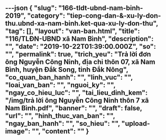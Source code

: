 ---json
{
    "slug": "166-tldt-ubnd-nam-binh-2019",
    "category": "tiep-cong-dan-&-xu-ly-don-thu.ubnd-xa-nam-binh.ket-qua-xu-ly-don-thu",
    "tag": [],
    "layout": "van-ban.html",
    "title": "116/TLĐN-UBND xã Nam Bình",
    "description": "",
    "date": "2019-10-22T01:39:00.000Z",
    "so": "",
    "permalink": true,
    "trich_yeu": "Trả lời đơn ông Nguyễn Công Ninh, địa chỉ thôn 07, xã Nam Bình, huyện Đắk Song, tỉnh Đắk Nông",
    "co_quan_ban_hanh": "",
    "linh_vuc": "",
    "loai_van_ban": "",
    "nguoi_ky": "",
    "ngay_co_hieu_luc": "",
    "tai_lieu_dinh_kem": "/img/trả lời ông Nguyễn Công Ninh thôn 7 xã Nam Bình.pdf",
    "banner": "",
    "draft": false,
    "url": "",
    "hinh_thuc_van_ban": "",
    "ngay_ban_hanh": "",
    "so_hieu": "",
    "upload-image": "",
    "__content__": ""
}
---
